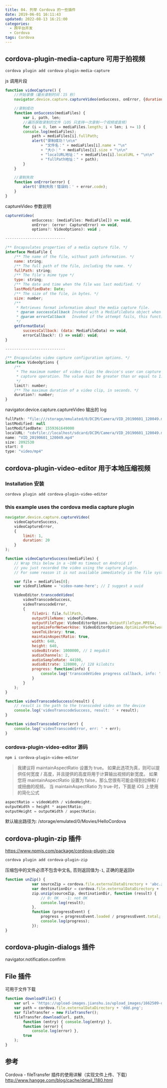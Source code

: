 ```yaml
---
title: 04. 列举 Cordova 的一些插件
date: 2019-06-01 16:11:43
updated: 2022-08-13 16:21:00
categories:
  - 跨平台开发
  - Cordova
tags: Cordova
---
```


## cordova-plugin-media-capture 可用于拍视频

```sh
cordova plugin add cordova-plugin-media-capture
```

js 调用片段

```js
function videoCapture() {
    //开始录像（最长录制时间：15 秒）
    navigator.device.capture.captureVideo(onSuccess, onError, {duration: 15});

    //录制成功
    function onSuccess(mediaFiles) {
        var i, path, len;
        //遍历获取录制的文件（iOS 只支持一次录制一个视频或音频）
        for (i = 0, len = mediaFiles.length; i < len; i += 1) {
        console.log(mediaFiles);
            path = mediaFiles[i].fullPath;
            alert("录制成功！\n\n"
                + "文件名：" + mediaFiles[i].name + "\n"
                + "大小：" + mediaFiles[i].size + "\n\n"
                + "localURL地址：" + mediaFiles[i].localURL + "\n\n"
                + "fullPath地址：" + path);
        }
    }

    //录制失败
    function onError(error) {
        alert('录制失败！错误码：' + error.code);
    }
}
```

<!-- more -->

captureVideo 参数说明

```js
captureVideo(
            onSuccess: (mediaFiles: MediaFile[]) => void,
            onError: (error: CaptureError) => void,
            options?: VideoOptions): void ;

---------------------------

/** Encapsulates properties of a media capture file. */
interface MediaFile {
    /** The name of the file, without path information. */
    name: string;
    /** The full path of the file, including the name. */
    fullPath: string;
    /** The file's mime type */
    type: string;
    /** The date and time when the file was last modified. */
    lastModifiedDate: Date;
    /** The size of the file, in bytes. */
    size: number;
    /**
     * Retrieves format information about the media capture file.
     * @param successCallback Invoked with a MediaFileData object when successful.
     * @param errorCallback   Invoked if the attempt fails, this function.
     */
    getFormatData(
        successCallback: (data: MediaFileData) => void,
        errorCallback?: () => void): void;
}

---------------------------

/** Encapsulates video capture configuration options. */
interface VideoOptions {
    /**
     * The maximum number of video clips the device's user can capture in a single
     * capture operation. The value must be greater than or equal to 1.
     */
    limit?: number;
    /** The maximum duration of a video clip, in seconds. */
    duration?: number;
}
```

navigator.device.capture.captureVideo 输出的 log

```js
fullPath: "file:///storage/emulated/0/DCIM/Camera/VID_20190601_120049.mp4"
lastModified: null
lastModifiedDate: 1559361649000
localURL: "cdvfile://localhost/sdcard/DCIM/Camera/VID_20190601_120049.mp4"
name: "VID_20190601_120049.mp4"
size: 2092530
start: 0
type: "video/mp4"
```

## cordova-plugin-video-editor 用于本地压缩视频

### Installation 安装

```sh
cordova plugin add cordova-plugin-video-editor
```

### this example uses the cordova media capture plugin

```js
navigator.device.capture.captureVideo(
    videoCaptureSuccess,
    videoCaptureError,
    {
        limit: 1,
        duration: 20
    }
);

function videoCaptureSuccess(mediaFiles) {
    // Wrap this below in a ~100 ms timeout on Android if
    // you just recorded the video using the capture plugin.
    // For some reason it is not available immediately in the file system.

    var file = mediaFiles[0];
    var videoFileName = 'video-name-here'; // I suggest a uuid

    VideoEditor.transcodeVideo(
        videoTranscodeSuccess,
        videoTranscodeError,
        {
            fileUri: file.fullPath,
            outputFileName: videoFileName,
            outputFileType: VideoEditorOptions.OutputFileType.MPEG4,
            optimizeForNetworkUse: VideoEditorOptions.OptimizeForNetworkUse.YES,
            saveToLibrary: true,
            maintainAspectRatio: true,
            width: 640,
            height: 640,
            videoBitrate: 1000000, // 1 megabit
            audioChannels: 2,
            audioSampleRate: 44100,
            audioBitrate: 128000, // 128 kilobits
            progress: function(info) {
                console.log('transcodeVideo progress callback, info: ' + info);
            }
        }
    );
}

function videoTranscodeSuccess(result) {
    // result is the path to the transcoded video on the device
    console.log('videoTranscodeSuccess, result: ' + result);
}

function videoTranscodeError(err) {
    console.log('videoTranscodeError, err: ' + err);
}
```

### cordova-plugin-video-editor 源码

```bash
npm i cordova-plugin-video-editor
```

> 我建议将 maintainAspectRatio 设置为 true。 如果此选项为真，则可以提供任何宽度 / 高度，并且提供的高度将用于计算输出视频的新宽度。 如果您将 maintainAspectRatio 设置为 false，那么您很有可能会得到拉伸和 / 或扭曲的视频。 当 maintainAspectRatio 为 true-时，下面是 iOS 上使用的简化公式

```js
aspectRatio = videoWidth / videoHeight;
outputWidth = height * aspectRatio;
outputHeight = outputWidth / aspectRatio;
```

默认输出路径为: /storage/emulated/0/Movies/HelloCordova

## cordova-plugin-zip 插件

<https://www.npmjs.com/package/cordova-plugin-zip>

```bash
cordova plugin add cordova-plugin-zip
```

压缩包中的文件必须不包含中文名, 否则返回值为`-1`, 正确的是返回`0`

```js
function unZip() {
            var sourceZip = cordova.file.externalDataDirectory + 'abc.zip';
            var destinationDir = cordova.file.externalDataDirectory + 'haha';
            zip.unzip(sourceZip, destinationDir, function (result) {
                // 0: OK   -1: not OK
                console.log(result);
            },
            function (progressEvent) {
                progress = progressEvent.loaded / progressEvent.total;
                console.log(progress);
            });
}
```

## cordova-plugin-dialogs 插件

navigator.notification.confirm

## File 插件

可用于文件下载

```js
function downloadFile() {
    var url = 'https://upload-images.jianshu.io/upload_images/1662509-d5a04be8dd1167b4.png?imageMogr2/auto-orient/strip%7CimageView2/2/w/1000/format/webp';
    var path = cordova.file.externalDataDirectory + 'ddd.png';
    var fileTransfer = new FileTransfer();
    fileTransfer.download(url, path,
        function (entry) { console.log(entry) },
        function (error) {
            console.log(error) },
        true
    );
}
```

## 参考

Cordova - fileTransfer 插件的使用详解（实现文件上传、下载）
<http://www.hangge.com/blog/cache/detail_1180.html>
